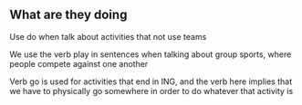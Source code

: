 
## What are they doing
Use do when talk about activities that not use teams

We use the verb play in sentences when talking about group sports, where people compete against one another

Verb go is used for activities that end in ING, and the verb here implies that we have to physically go somewhere in order to do whatever that activity is